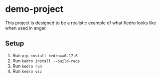 # demo-project

This project is designed to be a realistic example of what Kedro looks like when used in anger.

## Setup

1. Run `pip install kedro==0.17.6`
2. Run `kedro install --build-reqs`
3. Run `kedro run`
4. Run `kedro viz`
